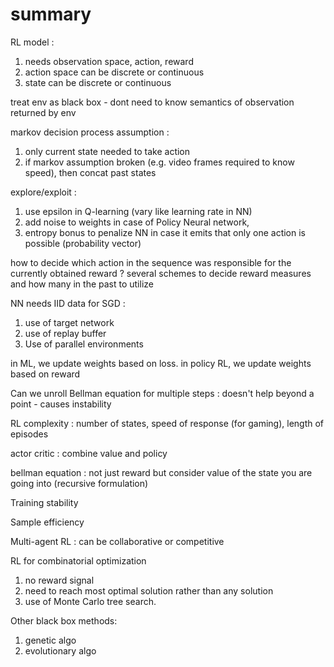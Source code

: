 
# summary

RL model : 
1. needs observation space, action, reward
1. action space can be discrete or continuous
2. state can be discrete or continuous

treat env as black box - dont need to know semantics of observation returned by env

markov decision process assumption : 
1. only current state needed to take action
2. if markov assumption broken (e.g. video frames required to know speed), then concat past states

explore/exploit : 
1. use epsilon in Q-learning (vary like learning rate in NN)
2. add noise to weights in case of Policy Neural network, 
3. entropy bonus to penalize NN in case it emits that only one action is possible (probability vector)

how to decide which action in the sequence was responsible for the currently obtained reward ?  several schemes to decide reward measures and how many in the past to utilize

NN needs IID data for SGD : 
1. use of target network 
2. use of replay buffer 
3. Use of parallel environments

in ML, we update weights based on loss.  in policy RL, we update weights based on reward

Can we unroll Bellman equation for multiple steps : doesn't help beyond a point - causes instability

RL complexity : number of states, speed of response (for gaming), length of episodes

actor critic : combine value and policy 

bellman equation : not just reward but consider value of the state you are going into (recursive formulation)

Training stability

Sample efficiency

Multi-agent RL : can be collaborative or competitive

RL for combinatorial optimization 
1. no reward signal
2. need to reach most optimal solution rather than any solution
3. use of Monte Carlo tree search.

Other black box methods:
1. genetic algo
2. evolutionary algo

